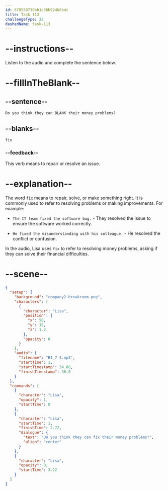 ```yaml
---
id: 678558730bb1c36b924b8b4c
title: Task 113
challengeType: 22
dashedName: task-113
---
```


<!-- (Audio) Lisa: Do you think they can fix their money problems? -->

# --instructions--

Listen to the audio and complete the sentence below.

# --fillInTheBlank--

## --sentence--

`Do you think they can BLANK their money problems?`

## --blanks--

`fix`

### --feedback--

This verb means to repair or resolve an issue.

# --explanation--

The word `fix` means to repair, solve, or make something right. It is commonly used to refer to resolving problems or making improvements. For example:

- `The IT team fixed the software bug.` - They resolved the issue to ensure the software worked correctly.

- `He fixed the misunderstanding with his colleague.` - He resolved the conflict or confusion.

In the audio, Lisa uses `fix` to refer to resolving money problems, asking if they can solve their financial difficulties.

# --scene--

```json
{
  "setup": {
    "background": "company2-breakroom.png",
    "characters": [
      {
        "character": "Lisa",
        "position": {
          "x": 50,
          "y": 15,
          "z": 1.2
        },
        "opacity": 0
      }
    ],
    "audio": {
      "filename": "B1_7-3.mp3",
      "startTime": 1,
      "startTimestamp": 34.88,
      "finishTimestamp": 36.6
    }
  },
  "commands": [
    {
      "character": "Lisa",
      "opacity": 1,
      "startTime": 0
    },
    {
      "character": "Lisa",
      "startTime": 1,
      "finishTime": 2.72,
      "dialogue": {
        "text": "Do you think they can fix their money problems?",
        "align": "center"
      }
    },
    {
      "character": "Lisa",
      "opacity": 0,
      "startTime": 3.22
    }
  ]
}
```
